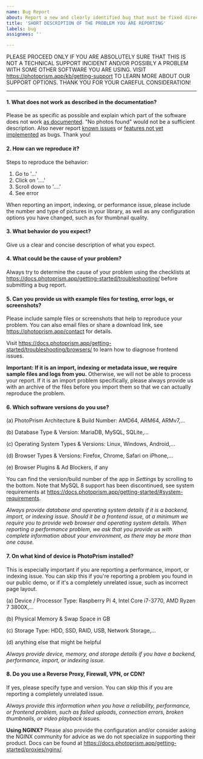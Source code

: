```yaml
---
name: Bug Report
about: Report a new and clearly identified bug that must be fixed directly in the application
title: 'SHORT DESCRIPTION OF THE PROBLEM YOU ARE REPORTING'
labels: bug
assignees: ''

---
```


PLEASE PROCEED ONLY IF YOU ARE ABSOLUTELY SURE THAT THIS IS NOT A TECHNICAL SUPPORT INCIDENT AND/OR POSSIBLY A PROBLEM WITH SOME OTHER SOFTWARE YOU ARE USING. VISIT <https://photoprism.app/kb/getting-support> TO LEARN MORE ABOUT OUR SUPPORT OPTIONS. THANK YOU FOR YOUR CAREFUL CONSIDERATION!

---------------------------------------------------------------------------

#### 1. What does not work as described in the documentation?

Please be as specific as possible and explain which part of the software does not work [as documented](https://docs.photoprism.app/). "No photos found" would not be a sufficient description. Also never report [known issues](https://docs.photoprism.app/known-issues/) or [features not yet implemented](https://github.com/photoprism/photoprism/issues) as bugs. Thank you!

#### 2. How can we reproduce it?

Steps to reproduce the behavior:

1. Go to '...'
2. Click on '....'
3. Scroll down to '....'
4. See error

When reporting an import, indexing, or performance issue, please include the number and type of pictures in your library, as well as any configuration options you have changed, such as for thumbnail quality.

#### 3. What behavior do you expect?

Give us a clear and concise description of what you expect.

#### 4. What could be the cause of your problem?

Always try to determine the cause of your problem using the checklists at <https://docs.photoprism.app/getting-started/troubleshooting/> before submitting a bug report.

#### 5. Can you provide us with example files for testing, error logs, or screenshots?

Please include sample files or screenshots that help to reproduce your problem. You can also email files or share a download link, see <https://photoprism.app/contact> for details.

Visit <https://docs.photoprism.app/getting-started/troubleshooting/browsers/> to learn how to diagnose frontend issues.

**Important: If it is an import, indexing or metadata issue, we require sample files and logs from you.** Otherwise, we will not be able to process your report. If it is an import problem specifically, please always provide us with an archive of the files before you import them so that we can actually reproduce the problem.

#### 6. Which software versions do you use?

(a) PhotoPrism Architecture & Build Number: AMD64, ARM64, ARMv7,...

(b) Database Type & Version: MariaDB, MySQL, SQLite,...

(c) Operating System Types & Versions: Linux, Windows, Android,...

(d) Browser Types & Versions: Firefox, Chrome, Safari on iPhone,...

(e) Browser Plugins & Ad Blockers, if any

You can find the version/build number of the app in *Settings* by scrolling to the bottom. Note that MySQL 8 support has been discontinued, see system requirements at <https://docs.photoprism.app/getting-started/#system-requirements>.

*Always provide database and operating system details if it is a backend, import, or indexing issue. Should it be a frontend issue, at a minimum we require you to provide web browser and operating system details. When reporting a performance problem, we ask that you provide us with complete information about your environment, as there may be more than one cause.*

#### 7. On what kind of device is PhotoPrism installed?

This is especially important if you are reporting a performance, import, or indexing issue. You can skip this if you're reporting a problem you found in our public demo, or if it's a completely unrelated issue, such as incorrect page layout.

(a) Device / Processor Type: Raspberry Pi 4, Intel Core i7-3770, AMD Ryzen 7 3800X,...

(b) Physical Memory & Swap Space in GB

(c) Storage Type: HDD, SSD, RAID, USB, Network Storage,...

(d) anything else that might be helpful

*Always provide device, memory, and storage details if you have a backend, performance, import, or indexing issue.*

#### 8. Do you use a Reverse Proxy, Firewall, VPN, or CDN?

If yes, please specify type and version. You can skip this if you are reporting a completely unrelated issue.

*Always provide this information when you have a reliability, performance, or frontend problem, such as failed uploads, connection errors, broken thumbnails, or video playback issues.*

**Using NGINX?** Please also provide the configuration and/or consider asking the NGINX community for advice as we do not specialize in supporting their product. Docs can be found at <https://docs.photoprism.app/getting-started/proxies/nginx/>.